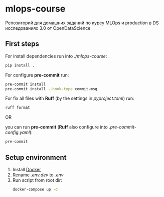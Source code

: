 # mlops-course
Репозиторий для домашних заданий по курсу MLOps и production в DS исследованиях 3.0 от OpenDataScience

## First steps
For install dependencies run into *./mlops-course*:
```sh
pip install .
```

For configure **pre-commit** run:
```sh
pre-commit install
pre-commit install --hook-type commit-msg
```

For fix all files with **Ruff** (by the settings in *pyproject.toml*) run:
```sh
ruff format
```
OR

you can run **pre-commit** (**Ruff** also configure into *.pre-commit-config.yaml*):
```sh
pre-commit
```
## Setup environment

1. Install [Docker](https://docs.docker.com/engine/install/)
2. Rename _.env.dev_ to _.env_
3. Run script from root dir:
    ```sh
    docker-compose up -d
    ```